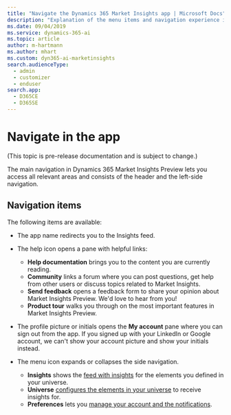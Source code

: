 ```yaml
---
title: "Navigate the Dynamics 365 Market Insights app | Microsoft Docs"
description: "Explanation of the menu items and navigation experience in Market Insights."
ms.date: 09/04/2019
ms.service: dynamics-365-ai
ms.topic: article
author: m-hartmann
ms.author: mhart
ms.custom: dyn365-ai-marketinsights
search.audienceType: 
  - admin
  - customizer
  - enduser
search.app: 
  - D365CE
  - D365SE
---
```


# Navigate in the app

(This topic is pre-release documentation and is subject to change.)

The main navigation in Dynamics 365 Market Insights Preview lets you access all relevant areas and consists of the header and the left-side navigation. 

## Navigation items

The following items are available:

- The app name redirects you to the Insights feed.

- The help icon opens a pane with helpful links:
    - **Help documentation** brings you to the content you are currently reading.
    - **Community** links a forum where you can post questions, get help from other users or discuss topics related to Market Insights.
    - **Send feedback** opens a feedback form to share your opinion about Market Insights Preview. We'd love to hear from you!
    - **Product tour** walks you through on the most important features in Market Insights Preview.

- The profile picture or initials opens the **My account** pane where you can sign out from the app. If you signed up with your LinkedIn or Google account, we can't show your account picture and show your initials instead.

- The menu icon expands or collapses the side navigation.
    - **Insights** shows the [feed with insights](insights-feed.md) for the elements you defined in your universe.
    - **Universe** [configures the elements in your universe](universe.md) to receive insights for.
    - **Preferences** lets you [manage your account and the notifications](settings.md).
